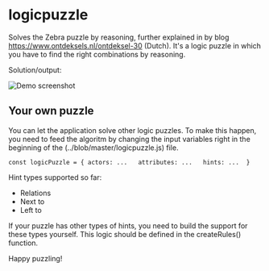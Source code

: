 # logicpuzzle
Solves the Zebra puzzle by reasoning, further explained in by blog https://www.ontdeksels.nl/ontdeksel-30 (Dutch). It's a logic puzzle in which you have to find the right combinations by reasoning.

Solution/output:

![Demo screenshot](../master/solution.png "Solution")


## Your own puzzle
You can let the application solve other logic puzzles. To make this happen, you need to feed the algoritm by changing the input variables right in the beginning of the (../blob/master/logicpuzzle.js) file.  

`
const logicPuzzle = {
  actors: ...  
  attributes: ...  
  hints: ... 
}
`

Hint types supported so far:
- Relations
- Next to
- Left to

If your puzzle has other types of hints, you need to build the support for these types yourself.
This logic should be defined in the createRules() function.

Happy puzzling!